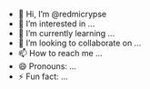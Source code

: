 - 👋 Hi, I’m @redmicrypse
- 👀 I’m interested in ...
- 🌱 I’m currently learning ...
- 💞️ I’m looking to collaborate on ...
- 📫 How to reach me ...
- 😄 Pronouns: ...
- ⚡ Fun fact: ...

<!---
redmicrypse/redmicrypse is a ✨ special ✨ repository because its `README.md` (this file) appears on your GitHub profile.
You can click the Preview link to take a look at your changes.
--->
